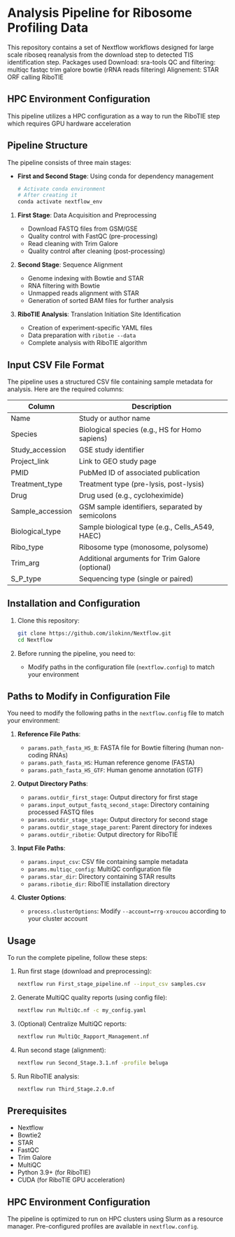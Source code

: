 # Analysis Pipeline for Ribosome Profiling Data

This repository contains a set of Nextflow workflows designed for large scale riboseq reanalysis from the download step to detected TIS identification step. 
Packages used
Download:
   sra-tools
QC and filtering:
   multiqc
   fastqc
   trim galore
   bowtie (rRNA reads filtering)
Alignement:
   STAR
ORF calling
   RiboTIE

## HPC Environment Configuration

This pipeline utilizes a HPC configuration as a way to run the RiboTIE step which requires GPU hardware acceleration

## Pipeline Structure

The pipeline consists of three main stages:

- **First and Second Stage**: Using conda for dependency management
  ```bash
  # Activate conda environment
  # After creating it
  conda activate nextflow_env
  ```

1. **First Stage**: Data Acquisition and Preprocessing
   - Download FASTQ files from GSM/GSE
   - Quality control with FastQC (pre-processing)
   - Read cleaning with Trim Galore
   - Quality control after cleaning (post-processing)

2. **Second Stage**: Sequence Alignment
   - Genome indexing with Bowtie and STAR
   - RNA filtering with Bowtie
   - Unmapped reads alignment with STAR
   - Generation of sorted BAM files for further analysis

3. **RiboTIE Analysis**: Translation Initiation Site Identification
   - Creation of experiment-specific YAML files
   - Data preparation with `ribotie --data`
   - Complete analysis with RiboTIE algorithm

## Input CSV File Format

The pipeline uses a structured CSV file containing sample metadata for analysis. Here are the required columns:

| Column | Description |
|--------|-------------|
| Name | Study or author name |
| Species | Biological species (e.g., HS for Homo sapiens) |
| Study_accession | GSE study identifier |
| Project_link | Link to GEO study page |
| PMID | PubMed ID of associated publication |
| Treatment_type | Treatment type (pre-lysis, post-lysis) |
| Drug | Drug used (e.g., cycloheximide) |
| Sample_accession | GSM sample identifiers, separated by semicolons |
| Biological_type | Sample biological type (e.g., Cells_A549, HAEC) |
| Ribo_type | Ribosome type (monosome, polysome) |
| Trim_arg | Additional arguments for Trim Galore (optional) |
| S_P_type | Sequencing type (single or paired) |

## Installation and Configuration

1. Clone this repository:
   ```bash
   git clone https://github.com/ilokinn/Nextflow.git
   cd Nextflow
   ```

2. Before running the pipeline, you need to:
   - Modify paths in the configuration file (`nextflow.config`) to match your environment

## Paths to Modify in Configuration File

You need to modify the following paths in the `nextflow.config` file to match your environment:

1. **Reference File Paths**:
   - `params.path_fasta_HS_B`: FASTA file for Bowtie filtering (human non-coding RNAs)
   - `params.path_fasta_HS`: Human reference genome (FASTA)
   - `params.path_fasta_HS_GTF`: Human genome annotation (GTF)

2. **Output Directory Paths**:
   - `params.outdir_first_stage`: Output directory for first stage
   - `params.input_output_fastq_second_stage`: Directory containing processed FASTQ files
   - `params.outdir_stage_stage`: Output directory for second stage
   - `params.outdir_stage_stage_parent`: Parent directory for indexes
   - `params.outdir_ribotie`: Output directory for RiboTIE

3. **Input File Paths**:
   - `params.input_csv`: CSV file containing sample metadata
   - `params.multiqc_config`: MultiQC configuration file
   - `params.star_dir`: Directory containing STAR results
   - `params.ribotie_dir`: RiboTIE installation directory

4. **Cluster Options**:
   - `process.clusterOptions`: Modify `--account=rrg-xroucou` according to your cluster account

## Usage

To run the complete pipeline, follow these steps:

1. Run first stage (download and preprocessing):
   ```bash
   nextflow run First_stage_pipeline.nf --input_csv samples.csv
   ```

2. Generate MultiQC quality reports (using config file):
   ```bash
   nextflow run MultiQc.nf -c my_config.yaml
   ```

3. (Optional) Centralize MultiQC reports:
   ```bash
   nextflow run MultiQc_Rapport_Management.nf
   ```

4. Run second stage (alignment):
   ```bash
   nextflow run Second_Stage.3.1.nf -profile beluga
   ```

5. Run RiboTIE analysis:
   ```bash
   nextflow run Third_Stage.2.0.nf
   ```

## Prerequisites

- Nextflow
- Bowtie2
- STAR
- FastQC
- Trim Galore
- MultiQC
- Python 3.9+ (for RiboTIE)
- CUDA (for RiboTIE GPU acceleration)

## HPC Environment Configuration

The pipeline is optimized to run on HPC clusters using Slurm as a resource manager. Pre-configured profiles are available in `nextflow.config`.
